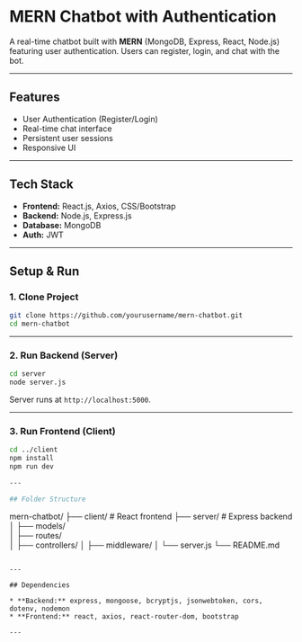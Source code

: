 

# MERN Chatbot with Authentication

A real-time chatbot built with **MERN** (MongoDB, Express, React, Node.js) featuring user authentication. Users can register, login, and chat with the bot.

---

## Features

* User Authentication (Register/Login)
* Real-time chat interface
* Persistent user sessions
* Responsive UI

---

## Tech Stack

* **Frontend:** React.js, Axios, CSS/Bootstrap
* **Backend:** Node.js, Express.js
* **Database:** MongoDB
* **Auth:** JWT

---

## Setup & Run

### 1. Clone Project

```bash
git clone https://github.com/yourusername/mern-chatbot.git
cd mern-chatbot
```

---

### 2. Run Backend (Server)

```bash
cd server
node server.js
```

Server runs at `http://localhost:5000`.

---

### 3. Run Frontend (Client)

```bash
cd ../client
npm install
npm run dev

---

## Folder Structure

```
mern-chatbot/
├── client/        # React frontend
├── server/        # Express backend
│   ├── models/    
│   ├── routes/    
│   ├── controllers/
│   ├── middleware/
│   └── server.js
└── README.md
```

---

## Dependencies

* **Backend:** express, mongoose, bcryptjs, jsonwebtoken, cors, dotenv, nodemon
* **Frontend:** react, axios, react-router-dom, bootstrap

---

